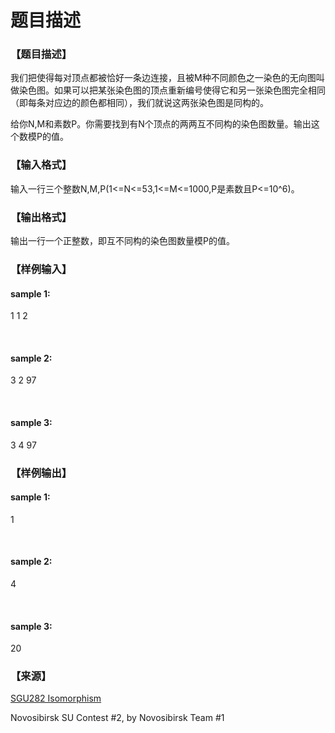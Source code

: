 # 题目描述


<h3>
【题目描述】
</h3>
<p>
我们把使得每对顶点都被恰好一条边连接，且被M种不同颜色之一染色的无向图叫做染色图。如果可以把某张染色图的顶点重新编号使得它和另一张染色图完全相同（即每条对应边的颜色都相同），我们就说这两张染色图是同构的。
</p>
<p>
给你N,M和素数P。你需要找到有N个顶点的两两互不同构的染色图数量。输出这个数模P的值。
</p>
<h3>
【输入格式】
</h3>
<p>
输入一行三个整数N,M,P(1&lt;=N&lt;=53,1&lt;=M&lt;=1000,P是素数且P&lt;=10^6)。
</p>
<h3>
【输出格式】
</h3>
<p>
输出一行一个正整数，即互不同构的染色图数量模P的值。
</p>
<h3>
【样例输入】
</h3>
<h4>
sample 1:
</h4>
<p>
1 1 2
</p>
<p>
<br/>
</p>
<h4>
sample 2:
</h4>
<p>
3 2 97
</p>
<p>
<br/>
</p>
<h4>
sample 3:
</h4>
<p>
3 4 97
</p>
<h3>
【样例输出】
</h3>
<h4>
sample 1:
</h4>
<p>
1
</p>
<p>
<br/>
</p>
<h4>
sample 2:
</h4>
<p>
4
</p>
<p>
<br/>
</p>
<h4>
sample 3:
</h4>
<p>
20
</p>
<h3>
【来源】
</h3>
<p>
<a href="http://acm.sgu.ru/problem.php?problem=282" target="_blank">SGU282 Isomorphism</a> 
</p>
<p>
Novosibirsk SU Contest #2, by Novosibirsk Team #1
</p>
